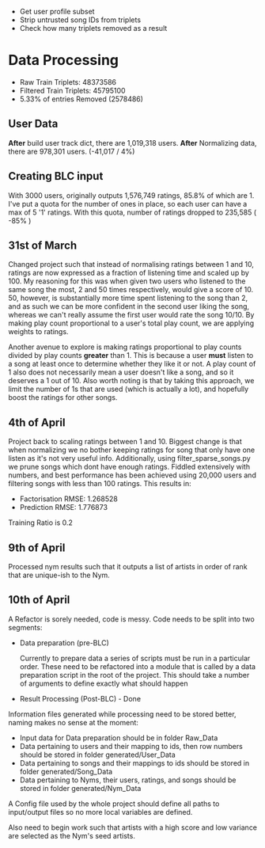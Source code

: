 * Get user profile subset
* Strip untrusted song IDs from triplets
* Check how many triplets removed as a result

# Data Processing
* Raw Train Triplets: 48373586
* Filtered Train Triplets: 45795100
* 5.33% of entries Removed (2578486)

## User Data
__After__ build user track dict, there are 1,019,318 users.
__After__ Normalizing data, there are 978,301 users. (-41,017 / 4%)

## Creating BLC input
With 3000 users, originally outputs 1,576,749 ratings, 85.8% of which are 1. I've put a quota for the number of ones in place, so each user can have a max of 5 '1' ratings. With this quota, number of ratings dropped to 235,585 ( -85% )

## 31st of March
Changed project such that instead of normalising ratings between 1 and 10, ratings are now expressed as a fraction of listening time and scaled up by 100. My reasoning for this was when given two users who listened to the same song the most, 2 and 50 times respectively, would give a score of 10. 50, however, is substantially more time spent listening to the song than 2, and as such we can be more confident in the second user liking the song, whereas we can't really assume the first user would rate the song 10/10. By making play count proportional to a user's total play count, we are applying weights to ratings.

Another avenue to explore is making ratings proportional to play counts divided by play counts __greater__ than 1. This is because a user __must__ listen to a song at least once to determine whether they like it or not. A play count of 1 also does not necessarily mean a user doesn't like a song, and so it deserves a 1 out of 10. Also worth noting is that by taking this approach, we limit the number of 1s that are used (which is actually a lot), and hopefully boost the ratings for other songs.

## 4th of April
Project back to scaling ratings between 1 and 10. Biggest change is that when normalizing we no bother keeping ratings for song that only have one listen as it's not very useful info. Additionally, using filter\_sparse\_songs.py we prune songs which dont have enough ratings. Fiddled extensively with numbers, and best performance has been achieved using 20,000 users and filtering songs with less than 100 ratings. This results in:

* Factorisation RMSE: 1.268528
* Prediction RMSE: 1.776873

Training Ratio is 0.2

## 9th of April
Processed nym results such that it outputs a list of artists in order of rank that are unique-ish to the Nym.

## 10th of April
A Refactor is sorely needed, code is messy. Code needs to be split into two segments:
* Data preparation (pre-BLC)

  Currently to prepare data a series of scripts must be run in a particular order. These need to be refactored into a module that is called by a data preparation script in the root of the project. This should take a number of arguments to define exactly what should happen
* Result Processing (Post-BLC) - Done

Information files generated while processing need to be stored better, naming makes no sense at the moment:
* Input data for Data preparation should be in folder Raw_Data
* Data pertaining to users and their mapping to ids, then row numbers should be stored in folder generated/User_Data
* Data pertaining to songs and their mappings to ids should be stored in folder generated/Song_Data
* Data pertaining to Nyms, their users, ratings, and songs should be stored in folder generated/Nym_Data

A Config file used by the whole project should define all paths to input/output files so no more local variables are defined.

Also need to begin work such that artists with a high score and low variance are selected as the Nym's seed artists.
